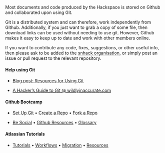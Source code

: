 <!-- fixme: add some links in para text -->

Most documents and code produced by the Hackspace is stored on Github and collaborated upon using Git.

Git is a distributed system and can therefore, work independently from Github.  Additionally, if you just want to grab a copy of some file, then download links can be used without needing to use git.  However, Github makes it easy to keep up to date and work with other members online.

If you want to contribute any code, fixes, suggestions, or other useful info, then please ask to be added to the [snhack organisation](http://github.com/snhack), or simply post an issue or pull request to the relevant repository.


#### Help using Git

- [Blog post: Resources for Using Git](http://swindon.hackspace.org.uk/blog/resources-for-using-git/)

- [A Hacker’s Guide to Git @ wildlyinaccurate.com](http://wildlyinaccurate.com/a-hackers-guide-to-git)


#### Github Bootcamp

- [Set Up Git] • [Create a Repo] • [Fork a Repo]

- [Be Social] • [Github Resources] • [Glossary]


#### Atlassian Tutorials

- [Tutorials] • [Workflows] • [Migration] • [Resources]






[README file]: https://github.com/snhack/snhack.github.com/blob/master/README.md
[INSTALL file]: https://github.com/snhack/snhack.github.com/blob/master/INSTALL.md

[Set Up Git]:https://help.github.com/articles/set-up-git
[Create a Repo]: https://help.github.com/articles/create-a-repo
[Fork a Repo]: https://help.github.com/articles/fork-a-repo
[Using Pull Requests]: https://help.github.com/articles/using-pull-requests
[Be Social]: https://help.github.com/articles/be-social
[Glossary]: https://help.github.com/articles/github-glossary
[Github Resources]: https://help.github.com/articles/what-are-other-good-resources-for-learning-git-and-github

[SourceTree]: http://sourcetreeapp.com/ "Free Mercurial and Git Client for Windows and Mac | Atlassian SourceTree"

[Tutorials]: https://www.atlassian.com/git/tutorial "Git Tutorials and Training | Atlassian"

[Workflows]: https://www.atlassian.com/git/workflows "Git Workflows and Tutorials | Atlassian"

[Migration]: https://www.atlassian.com/git/migration "Migrate to Git from SVN | Atlassian"

[Resources]: https://www.atlassian.com/git/resources "Git Tutorial Resources | Atlassian"